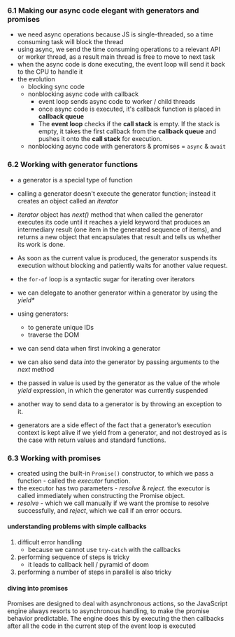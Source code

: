 ### 6.1 Making our async code elegant with generators and promises

- we need async operations because JS is single-threaded, so a time consuming task will block the thread
- using async, we send the time consuming operations to a relevant API or worker thread, as a result main thread is free to move to next task
- when the async code is done executing, the event loop will send it back to the CPU to handle it 
- the evolution
	- blocking sync code
	- nonblocking async code with callback
		- event loop sends async code to worker / child threads
		- once async code is executed, it's callback function is placed in **callback queue**
		- The **event loop** checks if the **call stack** is empty. If the stack is empty, it takes the first callback from the **callback queue** and pushes it onto the **call stack** for execution.
	- nonblocking async code with generators & promises = `async` & `await`
### 6.2 Working with generator functions

- a generator is a special type of function
- calling a generator doesn't execute the generator function; instead it creates an object called an _iterator_
- _iterator_ object has _next()_ method that when called the generator executes its code until it reaches a yield keyword that produces an intermediary result (one item in the generated sequence of items), and returns a new object that encapsulates that result and tells us whether its work is done.
- As soon as the current value is produced, the generator suspends its execution without blocking and patiently waits for another value request.

- the `for-of` loop is a syntactic sugar for iterating over iterators

- we can delegate to another generator within a generator by using the _yield*_

- using generators:
	-  to generate unique IDs
	- traverse the DOM

- we can send data when first invoking a generator 
- we can also send data _into_ the generator by passing arguments to the _next_ method
- the passed in value is used by the generator as the value of the whole _yield_ expression, in which the generator was currently suspended
- another way to send data to a generator is by throwing an exception to it.

- generators are a side effect of the fact that a generator’s execution context is kept alive if we yield from a generator, and not destroyed as is the case with return values and standard functions.

### 6.3 Working with promises

- created using the built-in `Promise()` constructor, to which we pass a function - called the _executor_ function.
- the executor has two parameters - _resolve_ & _reject_. the executor is called immediately when constructing the Promise object.
- _resolve_ - which we call manually if we want the promise to resolve successfully, and _reject_, which we call if an error occurs.

#### understanding problems with simple callbacks

1. difficult error handling
	- because we cannot use `try-catch` with the callbacks
2. performing sequence of steps is tricky
	- it leads to callback hell / pyramid of doom
3. performing a number of steps in parallel is also tricky

#### diving into promises

Promises are designed to deal with asynchronous actions, so the JavaScript engine always resorts to asynchronous handling, to make the promise behavior predictable. The engine does this by executing the then callbacks after all the code in the current step of the event loop is executed